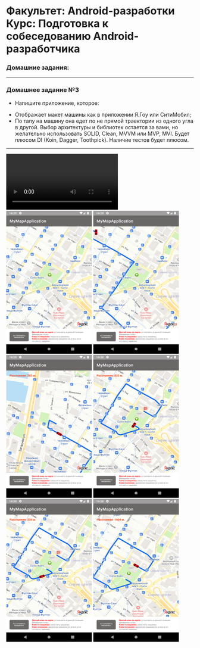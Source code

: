 # Факультет: Android-разработки<br>Курс: Подготовка к собеседованию Android-разработчика

### Домашние задания:
---
### Домашнее задание №3
- Напишите приложение, которое:
* Отображает макет машины как в приложении Я.Гоу или СитиМобил;
* По тапу на машину она едет по не прямой траектории из одного угла в другой.
Выбор архитектуры и библиотек остается за вами, но желательно использовать SOLID, Clean, MVVM или MVP, MVI. Будет плюсом DI (Koin, Dagger, Toothpick). Наличие тестов будет плюсом.


---
<video src="https://github.com/UBaHbI4/MyMapWithCarApplication/blob/master/screenshots/trailer.mp4"></video><img src="screenshots/1.png" width="230" height="384" />
<img src="screenshots/2.png" width="230" height="384" /><img src="screenshots/3.png" width="230" height="384" />
<img src="screenshots/4.png" width="230" height="384" /><img src="screenshots/5.png" width="230" height="384" />
<img src="screenshots/6.png" width="230" height="384" />
